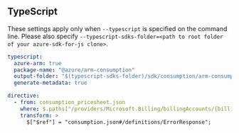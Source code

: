 ## TypeScript

These settings apply only when `--typescript` is specified on the command line.
Please also specify `--typescript-sdks-folder=<path to root folder of your azure-sdk-for-js clone>`.

``` yaml $(typescript)
typescript:
  azure-arm: true
  package-name: "@azure/arm-consumption"
  output-folder: "$(typescript-sdks-folder)/sdk/consumption/arm-consumption"
  generate-metadata: true

directive:
  - from: consumption_pricesheet.json
    where: $.paths["/providers/Microsoft.Billing/billingAccounts/{billingAccountId}/billingPeriods/{billingPeriodName}/providers/Microsoft.Consumption/pricesheets/download"].post.responses.default.schema
    transform: >
      $["$ref"] = "consumption.json#/definitions/ErrorResponse";
```
